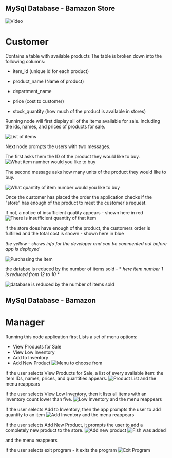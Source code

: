
## MySql Database - Bamazon Store
![Video](https://user-images.githubusercontent.com/32774089/40667389-1147ab7e-6330-11e8-93b8-5ce8ce68a4ed.gif)
# Customer
Contains a table with available products
The table is broken down into the following columns:

* item_id (unique id for each product)

* product_name (Name of product)

* department_name

* price (cost to customer)

* stock_quantity (how much of the product is available in stores)


Running node will first display all of the items available for sale. Including the ids, names, and prices of products for sale.

![List of items](screenshots/ListOfItems.gif)

Next node prompts the users with two messages.


The first asks them the ID of the product they would like to buy.
![What item number would you like to buy](screenshots/ListOfItems.gif)

The second message asks how many units of the product they would like to buy.

![What quantity of item number would you like to buy](screenshots/QuantityWanted.gif)


Once the customer has placed the order the application checks if the "store" has enough of the product to meet the customer's request.

If not, a notice of insufficient quatity appears - shown here in red
![There is insufficient quantity of that item](screenshots/InsufficientQuantity.gif)


if the store does have enough of the product, the customers order is fulfilled and the total cost is shown - shown here in blue

*the yellow - shows info for the developer and can be commented out before app is deployed*

![Purchasing the item](screenshots/ProductPurchased.gif)


the databse is reduced by the number of items sold - * *here item number 1 is reduced from 12 to 10* *

![database is reduced by the number of items sold](screenshots/AvailQuantityGoesDown.gif)



## MySql Database - Bamazon
# Manager

Running this node application first
Lists a set of menu options:
* View Products for Sale
* View Low Inventory
* Add to Inventory
* Add New Product
![Menu to choose from](screenshots/menu.gif)

If the user selects View Products for Sale, a list of every available item: the item IDs, names, prices, and quantities appears.
![Product List](screenshots/productlist.gif)
and the menu reappears


If the user selects View Low Inventory, then it lists all items with an inventory count lower than five.
![Low Inventory](screenshots/lowinven.gif)
and the menu reappears



If the user selects Add to Inventory, then the app prompts the user to add quantity to an item
![Add Inventory](screenshots/addquantity.gif)
and the menu reappears


If the user selects Add New Product, it prompts the user to add a completely new product to the store.
![Add new product](screenshots/addinven.gif)
![Fish was added](screenshots/fish.gif)

and the menu reappears

If the user selects exit program - it exits the program
![Exit Program](screenshots/exit.gif)